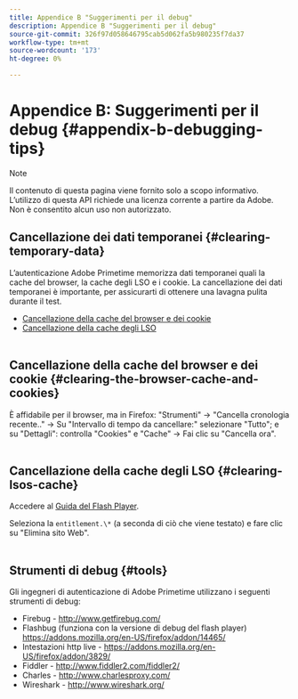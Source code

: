 ```yaml
---
title: Appendice B "Suggerimenti per il debug"
description: Appendice B "Suggerimenti per il debug"
source-git-commit: 326f97d058646795cab5d062fa5b980235f7da37
workflow-type: tm+mt
source-wordcount: '173'
ht-degree: 0%

---
```



# Appendice B: Suggerimenti per il debug {#appendix-b-debugging-tips}

>[!NOTE]
>
>Il contenuto di questa pagina viene fornito solo a scopo informativo. L’utilizzo di questa API richiede una licenza corrente a partire da Adobe. Non è consentito alcun uso non autorizzato.


## Cancellazione dei dati temporanei {#clearing-temporary-data}

L’autenticazione Adobe Primetime memorizza dati temporanei quali la cache del browser, la cache degli LSO e i cookie. La cancellazione dei dati temporanei è importante, per assicurarti di ottenere una lavagna pulita durante il test.

- [Cancellazione della cache del browser e dei cookie](#clearing-the-browser-cache-and-cookies)
- [Cancellazione della cache degli LSO](#clearing-lsos-cache)\
    

## Cancellazione della cache del browser e dei cookie {#clearing-the-browser-cache-and-cookies}

È affidabile per il browser, ma in Firefox: &quot;Strumenti&quot; -\> &quot;Cancella cronologia recente..&quot; -\> Su &quot;Intervallo di tempo da cancellare:&quot; selezionare &quot;Tutto&quot;; e su &quot;Dettagli&quot;: controlla &quot;Cookies&quot; e &quot;Cache&quot; -\> Fai clic su &quot;Cancella ora&quot;.\
 

## Cancellazione della cache degli LSO {#clearing-lsos-cache}

Accedere al [Guida del Flash Player](http://www.macromedia.com/support/documentation/en/flashplayer/help/settings_manager07.html).

Seleziona la ```entitlement.\*``` (a seconda di ciò che viene testato) e fare clic su &quot;Elimina sito Web&quot;.\
 

## Strumenti di debug {#tools}

Gli ingegneri di autenticazione di Adobe Primetime utilizzano i seguenti strumenti di debug:

- Firebug - <http://www.getfirebug.com/>
- Flashbug (funziona con la versione di debug del flash player) <https://addons.mozilla.org/en-US/firefox/addon/14465/>
- Intestazioni http live - <https://addons.mozilla.org/en-US/firefox/addon/3829/>
- Fiddler - <http://www.fiddler2.com/fiddler2/>
- Charles - <http://www.charlesproxy.com/>
- Wireshark - <http://www.wireshark.org/>


<!--
## Related Information

- [Programmer Integration Guide](/help/authentication/programmer-integration-guide-overview.md)

- [Using Charles Proxy (Tech Note)](https://tve.zendesk.com/hc/en-us/articles/204962849-Using-Charles-Proxy)
-->